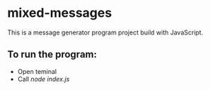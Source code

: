 # mixed-messages

This is a message generator program project build with JavaScript.

## To run the program:

- Open teminal
- Call _node index.js_
